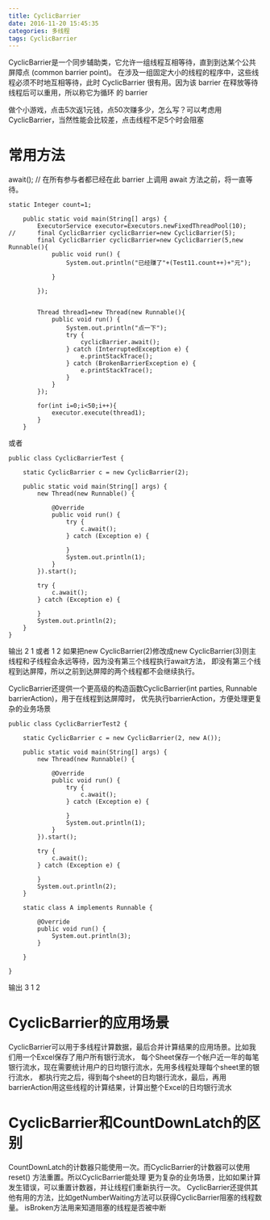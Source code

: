 ```yaml
---
title: CyclicBarrier
date: 2016-11-20 15:45:35
categories: 多线程
tags: CyclicBarrier
---
```

CyclicBarrier是一个同步辅助类，它允许一组线程互相等待，直到到达某个公共屏障点 (common barrier point)。
在涉及一组固定大小的线程的程序中，这些线程必须不时地互相等待，此时 CyclicBarrier 很有用。因为该 barrier 
在释放等待线程后可以重用，所以称它为循环 的 barrier

做个小游戏，点击5次返1元钱，点50次赚多少，怎么写？可以考虑用CyclicBarrier，当然性能会比较差，点击线程不足5个时会阻塞
 
# 常用方法
await(); // 在所有参与者都已经在此 barrier 上调用 await 方法之前，将一直等待。

<!--more-->
```
static Integer count=1;
 
    public static void main(String[] args) {
        ExecutorService executor=Executors.newFixedThreadPool(10);
//      final CyclicBarrier cyclicBarrier=new CyclicBarrier(5);
        final CyclicBarrier cyclicBarrier=new CyclicBarrier(5,new Runnable(){
            public void run() {
                System.out.println("已经赚了"+(Test11.count++)+"元");
 
            }
 
        });
 
 
        Thread thread1=new Thread(new Runnable(){
            public void run() {
                System.out.println("点一下");
                try {
                    cyclicBarrier.await();
                } catch (InterruptedException e) {
                    e.printStackTrace();
                } catch (BrokenBarrierException e) {
                    e.printStackTrace();
                }
            }
        });
 
        for(int i=0;i<50;i++){
            executor.execute(thread1);
        }
    }
```
或者
```
public class CyclicBarrierTest {
 
    static CyclicBarrier c = new CyclicBarrier(2);
 
    public static void main(String[] args) {
        new Thread(new Runnable() {
 
            @Override
            public void run() {
                try {
                    c.await();
                } catch (Exception e) {
 
                }
                System.out.println(1);
            }
        }).start();
 
        try {
            c.await();
        } catch (Exception e) {
 
        }
        System.out.println(2);
    }
}
```
输出
2
1
或者
1
2
如果把new CyclicBarrier(2)修改成new CyclicBarrier(3)则主线程和子线程会永远等待，因为没有第三个线程执行await方法，
即没有第三个线程到达屏障，所以之前到达屏障的两个线程都不会继续执行。


CyclicBarrier还提供一个更高级的构造函数CyclicBarrier(int parties, Runnable barrierAction)，用于在线程到达屏障时，
优先执行barrierAction，方便处理更复杂的业务场景
```
public class CyclicBarrierTest2 {
 
    static CyclicBarrier c = new CyclicBarrier(2, new A());
 
    public static void main(String[] args) {
        new Thread(new Runnable() {
 
            @Override
            public void run() {
                try {
                    c.await();
                } catch (Exception e) {
 
                }
                System.out.println(1);
            }
        }).start();
 
        try {
            c.await();
        } catch (Exception e) {
 
        }
        System.out.println(2);
    }
 
    static class A implements Runnable {
 
        @Override
        public void run() {
            System.out.println(3);
        }
 
    }
 
}
```
输出
3
1
2

# CyclicBarrier的应用场景
CyclicBarrier可以用于多线程计算数据，最后合并计算结果的应用场景。比如我们用一个Excel保存了用户所有银行流水，
每个Sheet保存一个帐户近一年的每笔银行流水，现在需要统计用户的日均银行流水，先用多线程处理每个sheet里的银行流水，
都执行完之后，得到每个sheet的日均银行流水，最后，再用barrierAction用这些线程的计算结果，计算出整个Excel的日均银行流水

# CyclicBarrier和CountDownLatch的区别
CountDownLatch的计数器只能使用一次。而CyclicBarrier的计数器可以使用reset() 方法重置。所以CyclicBarrier能处理
更为复杂的业务场景，比如如果计算发生错误，可以重置计数器，并让线程们重新执行一次。
CyclicBarrier还提供其他有用的方法，比如getNumberWaiting方法可以获得CyclicBarrier阻塞的线程数量。
isBroken方法用来知道阻塞的线程是否被中断



